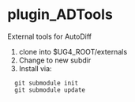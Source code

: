 # plugin_ADTools
External tools for AutoDiff

1) clone into $UG4_ROOT/externals
2) Change to new subdir
3) Install via:
```
  git submodule init
  git submodule update
```
